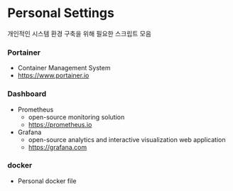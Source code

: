 # Personal Settings

개인적인 시스템 환경 구축을 위해 필요한 스크립트 모음

### Portainer
- Container Management System
- https://www.portainer.io

### Dashboard
- Prometheus
  - open-source monitoring solution
  - https://prometheus.io
- Grafana
  - open-source analytics and interactive visualization web application
  - https://grafana.com

### docker
- Personal docker file